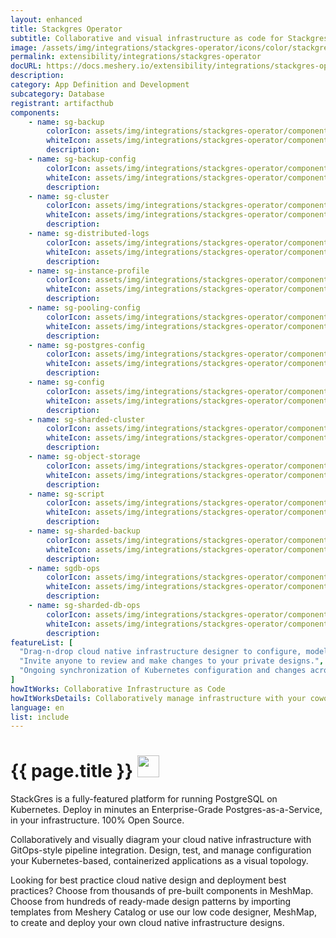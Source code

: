```yaml
---
layout: enhanced
title: Stackgres Operator
subtitle: Collaborative and visual infrastructure as code for Stackgres Operator
image: /assets/img/integrations/stackgres-operator/icons/color/stackgres-operator-color.svg
permalink: extensibility/integrations/stackgres-operator
docURL: https://docs.meshery.io/extensibility/integrations/stackgres-operator
description: 
category: App Definition and Development
subcategory: Database
registrant: artifacthub
components: 
	- name: sg-backup
		colorIcon: assets/img/integrations/stackgres-operator/components/sg-backup/icons/color/sg-backup-color.svg
		whiteIcon: assets/img/integrations/stackgres-operator/components/sg-backup/icons/white/sg-backup-white.svg
		description: 
	- name: sg-backup-config
		colorIcon: assets/img/integrations/stackgres-operator/components/sg-backup-config/icons/color/sg-backup-config-color.svg
		whiteIcon: assets/img/integrations/stackgres-operator/components/sg-backup-config/icons/white/sg-backup-config-white.svg
		description: 
	- name: sg-cluster
		colorIcon: assets/img/integrations/stackgres-operator/components/sg-cluster/icons/color/sg-cluster-color.svg
		whiteIcon: assets/img/integrations/stackgres-operator/components/sg-cluster/icons/white/sg-cluster-white.svg
		description: 
	- name: sg-distributed-logs
		colorIcon: assets/img/integrations/stackgres-operator/components/sg-distributed-logs/icons/color/sg-distributed-logs-color.svg
		whiteIcon: assets/img/integrations/stackgres-operator/components/sg-distributed-logs/icons/white/sg-distributed-logs-white.svg
		description: 
	- name: sg-instance-profile
		colorIcon: assets/img/integrations/stackgres-operator/components/sg-instance-profile/icons/color/sg-instance-profile-color.svg
		whiteIcon: assets/img/integrations/stackgres-operator/components/sg-instance-profile/icons/white/sg-instance-profile-white.svg
		description: 
	- name: sg-pooling-config
		colorIcon: assets/img/integrations/stackgres-operator/components/sg-pooling-config/icons/color/sg-pooling-config-color.svg
		whiteIcon: assets/img/integrations/stackgres-operator/components/sg-pooling-config/icons/white/sg-pooling-config-white.svg
		description: 
	- name: sg-postgres-config
		colorIcon: assets/img/integrations/stackgres-operator/components/sg-postgres-config/icons/color/sg-postgres-config-color.svg
		whiteIcon: assets/img/integrations/stackgres-operator/components/sg-postgres-config/icons/white/sg-postgres-config-white.svg
		description: 
	- name: sg-config
		colorIcon: assets/img/integrations/stackgres-operator/components/sg-config/icons/color/sg-config-color.svg
		whiteIcon: assets/img/integrations/stackgres-operator/components/sg-config/icons/white/sg-config-white.svg
		description: 
	- name: sg-sharded-cluster
		colorIcon: assets/img/integrations/stackgres-operator/components/sg-sharded-cluster/icons/color/sg-sharded-cluster-color.svg
		whiteIcon: assets/img/integrations/stackgres-operator/components/sg-sharded-cluster/icons/white/sg-sharded-cluster-white.svg
		description: 
	- name: sg-object-storage
		colorIcon: assets/img/integrations/stackgres-operator/components/sg-object-storage/icons/color/sg-object-storage-color.svg
		whiteIcon: assets/img/integrations/stackgres-operator/components/sg-object-storage/icons/white/sg-object-storage-white.svg
		description: 
	- name: sg-script
		colorIcon: assets/img/integrations/stackgres-operator/components/sg-script/icons/color/sg-script-color.svg
		whiteIcon: assets/img/integrations/stackgres-operator/components/sg-script/icons/white/sg-script-white.svg
		description: 
	- name: sg-sharded-backup
		colorIcon: assets/img/integrations/stackgres-operator/components/sg-sharded-backup/icons/color/sg-sharded-backup-color.svg
		whiteIcon: assets/img/integrations/stackgres-operator/components/sg-sharded-backup/icons/white/sg-sharded-backup-white.svg
		description: 
	- name: sgdb-ops
		colorIcon: assets/img/integrations/stackgres-operator/components/sgdb-ops/icons/color/sgdb-ops-color.svg
		whiteIcon: assets/img/integrations/stackgres-operator/components/sgdb-ops/icons/white/sgdb-ops-white.svg
		description: 
	- name: sg-sharded-db-ops
		colorIcon: assets/img/integrations/stackgres-operator/components/sg-sharded-db-ops/icons/color/sg-sharded-db-ops-color.svg
		whiteIcon: assets/img/integrations/stackgres-operator/components/sg-sharded-db-ops/icons/white/sg-sharded-db-ops-white.svg
		description: 
featureList: [
  "Drag-n-drop cloud native infrastructure designer to configure, model, and deploy your workloads.",
  "Invite anyone to review and make changes to your private designs.",
  "Ongoing synchronization of Kubernetes configuration and changes across any number of clusters."
]
howItWorks: Collaborative Infrastructure as Code
howItWorksDetails: Collaboratively manage infrastructure with your coworkers synchronously sharing the same designs.
language: en
list: include
---
```

<h1>{{ page.title }} <img src="{{ page.image }}" style="width: 35px; height: 35px;" /></h1>

<p>
StackGres is a fully-featured platform for running PostgreSQL on Kubernetes.
Deploy in minutes an Enterprise-Grade Postgres-as-a-Service, in your infrastructure.
100% Open Source.
</p>
<p>
    Collaboratively and visually diagram your cloud native infrastructure with GitOps-style pipeline integration. Design, test, and manage configuration your Kubernetes-based, containerized applications as a visual topology.
</p>
<p>
    Looking for best practice cloud native design and deployment best practices? Choose from thousands of pre-built components in MeshMap. Choose from hundreds of ready-made design patterns by importing templates from Meshery Catalog or use our low code designer, MeshMap, to create and deploy your own cloud native infrastructure designs.
</p>
